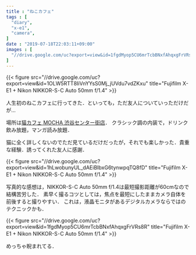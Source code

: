 ```yaml
---
title : "ねこカフェ"
tags : [
  "diary",
  "x-e1",
  "camera",
]
date : "2019-07-18T22:03:11+09:00"
images : [
  "//drive.google.com/uc?export=view&id=1fgdMyop5CU6mrTcbBNxfAhqxgFrVRs8R",
]
---
```


{{< figure src="//drive.google.com/uc?export=view&id=1OLW5RTT8IiVnYYsS0Mj_jUVdu7vdZKxu" title="Fujifilm X-E1 + Nikon NIKKOR-S･C Auto 50mm f/1.4" >}}

人生初のねこカフェに行ってきた．といっても，ただ友人についていっただけだが...
<!--more-->
場所は[猫カフェ MOCHA 渋谷センター街店](http://catmocha.jp/shibuya/)．
クラシック調の内装で，ドリンク飲み放題，マンガ読み放題．

猫に全く詳しくないのでただ見ているだけだったが，それでも楽しかった．貴重な経験．誘ってくれた友人に感謝．  

{{< figure src="//drive.google.com/uc?export=view&id=1hLwobunyUL_dAEiBIbxG6tynwpqTQ8fD" title="Fujifilm X-E1 + Nikon NIKKOR-S･C Auto 50mm f/1.4" >}}

写真的な感想は，NIKKOR-S･C Auto 50mm f/1.4は最短撮影距離が60cmなので結構苦労した．
素早く撮るコツとしては，焦点を最短にしたままカメラ自体を前後すると撮りやすい．
これは，液晶モニタがあるデジタルカメラならではのテクニックかも．  

{{< figure src="//drive.google.com/uc?export=view&id=1fgdMyop5CU6mrTcbBNxfAhqxgFrVRs8R" title="Fujifilm X-E1 + Nikon NIKKOR-S･C Auto 50mm f/1.4" >}}

めっちゃ睨まれてる．
